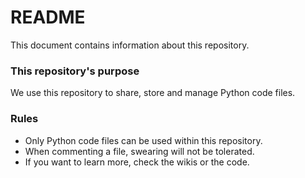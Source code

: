 # README
This document contains information about this repository.

### This repository's purpose
We use this repository to share, store and manage Python code files.

### Rules
- Only Python code files can be used within this repository.
- When commenting a file, swearing will not be tolerated.
- If you want to learn more, check the wikis or the code.
